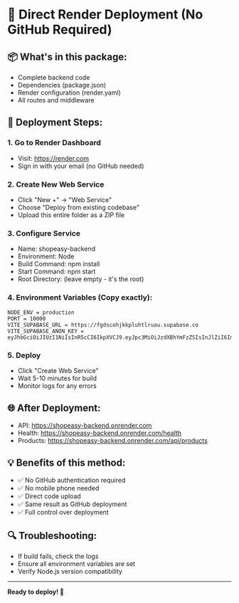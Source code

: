 # 🚀 Direct Render Deployment (No GitHub Required)

## 📦 **What's in this package:**
- Complete backend code
- Dependencies (package.json)
- Render configuration (render.yaml)
- All routes and middleware

## 🎯 **Deployment Steps:**

### **1. Go to Render Dashboard**
- Visit: https://render.com
- Sign in with your email (no GitHub needed)

### **2. Create New Web Service**
- Click "New +" → "Web Service"
- Choose "Deploy from existing codebase"
- Upload this entire folder as a ZIP file

### **3. Configure Service**
- Name: shopeasy-backend
- Environment: Node
- Build Command: npm install
- Start Command: npm start
- Root Directory: (leave empty - it's the root)

### **4. Environment Variables (Copy exactly):**
```
NODE_ENV = production
PORT = 10000
VITE_SUPABASE_URL = https://fgdscohjkkpluhtlruau.supabase.co
VITE_SUPABASE_ANON_KEY = eyJhbGciOiJIUzI1NiIsInR5cCI6IkpXVCJ9.eyJpc3MiOiJzdXBhYmFzZSIsInJlZiI6ImZnZHNjb2hqa2twbHVodGxydWF1Iiwicm9sZSI6ImFub24iLCJpYXQiOjE3NTY3NDI1MzEsImV4cCI6MjA3MjMxODUzMX0.P59uwU00Tu7WIMC85k8uoURIysBZI55g8HN9hwtK3jU
```

### **5. Deploy**
- Click "Create Web Service"
- Wait 5-10 minutes for build
- Monitor logs for any errors

## 🌐 **After Deployment:**
- API: https://shopeasy-backend.onrender.com
- Health: https://shopeasy-backend.onrender.com/health
- Products: https://shopeasy-backend.onrender.com/api/products

## 💡 **Benefits of this method:**
- ✅ No GitHub authentication required
- ✅ No mobile phone needed
- ✅ Direct code upload
- ✅ Same result as GitHub deployment
- ✅ Full control over deployment

## 🔍 **Troubleshooting:**
- If build fails, check the logs
- Ensure all environment variables are set
- Verify Node.js version compatibility

---
**Ready to deploy! 🚀**